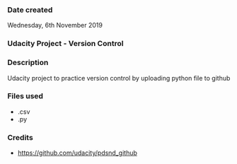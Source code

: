 ### Date created
Wednesday, 6th November 2019

### Udacity Project - Version Control

### Description
Udacity project to practice version control by uploading python file to github

### Files used
- .csv
- .py

### Credits
- https://github.com/udacity/pdsnd_github
